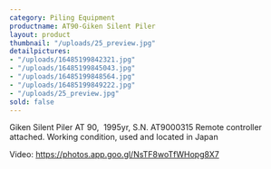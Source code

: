```yaml
---
category: Piling Equipment
productname: AT90-Giken Silent Piler
layout: product
thumbnail: "/uploads/25_preview.jpg"
detailpictures:
- "/uploads/16485199842321.jpg"
- "/uploads/16485199845043.jpg"
- "/uploads/16485199848564.jpg"
- "/uploads/16485199849222.jpg"
- "/uploads/25_preview.jpg"
sold: false
---
```


Giken Silent Piler
AT 90,  1995yr, S.N. AT9000315
Remote controller attached.
Working condition, used and located in Japan

Video: https://photos.app.goo.gl/NsTF8woTfWHopg8X7




